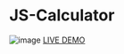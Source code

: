 # JS-Calculator
![image](https://github.com/JonathanManzanoDiaz/JS-Calculator/assets/43423216/fd48abad-fdec-41e0-a5d6-938a75c13568)
[LIVE DEMO](https://jonathanmanzanodiaz.github.io/100WebProjects/ALL-PROJECTS/003-Calculator/)
